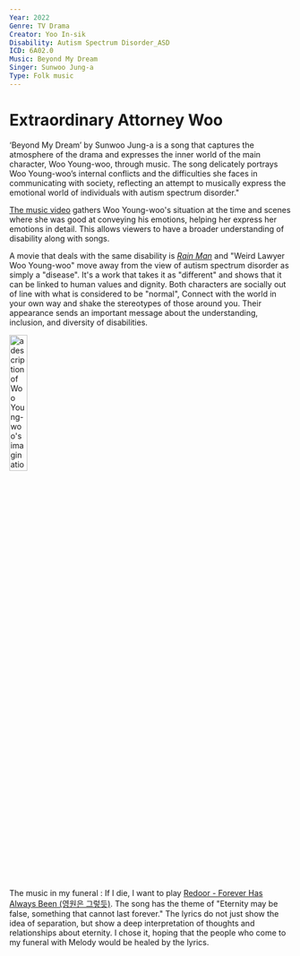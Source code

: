 ```yaml
---
Year: 2022
Genre: TV Drama 
Creator: Yoo In-sik
Disability: Autism Spectrum Disorder_ASD
ICD: 6A02.0
Music: Beyond My Dream
Singer: Sunwoo Jung-a
Type: Folk music 
---
```


# Extraordinary Attorney Woo

‘Beyond My Dream’ by Sunwoo Jung-a is a song that captures the atmosphere of the drama and expresses the inner world of the main character, Woo Young-woo, through music. The song delicately portrays Woo Young-woo’s internal conflicts and the difficulties she faces in communicating with society, reflecting an attempt to musically express the emotional world of individuals with autism spectrum disorder."

[The music video](https://youtu.be/LPZDKf29IRs?si=rj5f1zN6zpp6gbAu) gathers Woo Young-woo's situation at the time and scenes where she was good at conveying his emotions, helping her express her emotions in detail. This allows viewers to have a broader understanding of disability along with songs.

A movie that deals with the same disability is [*Rain Man*](ahn_ire.md) and "Weird Lawyer Woo Young-woo" move away from the view of autism spectrum disorder as simply a "disease". It's a work that takes it as "different" and shows that it can be linked to human values and dignity. Both characters are socially out of line with what is considered to be "normal", Connect with the world in your own way and shake the stereotypes of those around you. Their appearance sends an important message about the understanding, inclusion, and diversity of disabilities.

<img src="./hhoa1r_image.png" alt="a description of Woo Young-woo's imagination" style="width:25%;">

The music in my funeral : If I die, I want to play [Redoor - Forever Has Always Been (영원은 그렇듯)](https://youtu.be/JNy_pVfs6yQ?si=rfGLRGix7L4gmVWT). The song has the theme of "Eternity may be false, something that cannot last forever." The lyrics do not just show the idea of separation, but show a deep interpretation of thoughts and relationships about eternity. I chose it, hoping that the people who come to my funeral with Melody would be healed by the lyrics.
